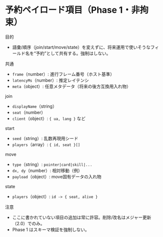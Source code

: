 # 予約ペイロード項目（Phase 1・非拘束）

目的

- 語彙/順序（join/start/move/state）を変えずに、将来運用で使いそうなフィールド名を“予約”として共有する。強制はしない。

共通

- `frame`（number）: 進行フレーム番号（ホスト基準）
- `latencyMs`（number）: 推定レイテンシ
- `meta`（object）: 任意メタデータ（将来の後方互換用入れ物）

join

- `displayName`（string）
- `seat`（number）
- `client`（object）: `{ ua, lang }` など

start

- `seed`（string）: 乱数再現用シード
- `players`（array）: `{ id, seat }[]`

move

- `type`（string）: `pointer|card|skill|...`
- `dx, dy`（number）: 相対移動（例）
- `payload`（object）: move固有データの入れ物

state

- `players`（object）: `id -> { seat, alive }`

注意

- ここに書かれていない項目の追加は常に許容。削除/改名はメジャー更新（2.0）でのみ。
- Phase 1 はスキーマ検証を強制しない。

